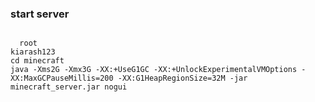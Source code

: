 <h3>start server</h3>
<code>
  root
kiarash123
cd minecraft
java -Xms2G -Xmx3G -XX:+UseG1GC -XX:+UnlockExperimentalVMOptions -XX:MaxGCPauseMillis=200 -XX:G1HeapRegionSize=32M -jar minecraft_server.jar nogui

</code>

